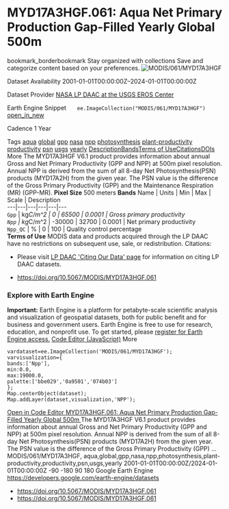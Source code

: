  
#  MYD17A3HGF.061: Aqua Net Primary Production Gap-Filled Yearly Global 500m 
bookmark_borderbookmark Stay organized with collections  Save and categorize content based on your preferences.
![MODIS/061/MYD17A3HGF](https://developers.google.com/earth-engine/datasets/images/MODIS/MODIS_061_MYD17A3HGF_sample.png) 

Dataset Availability
    2001-01-01T00:00:00Z–2024-01-01T00:00:00Z 

Dataset Provider
     [ NASA LP DAAC at the USGS EROS Center ](https://doi.org/10.5067/MODIS/MYD17A3HGF.061) 

Earth Engine Snippet
     `    ee.ImageCollection("MODIS/061/MYD17A3HGF")   ` [ open_in_new ](https://code.earthengine.google.com/?scriptPath=Examples:Datasets/MODIS/MODIS_061_MYD17A3HGF) 

Cadence
    1 Year 

Tags
     [aqua](https://developers.google.com/earth-engine/datasets/tags/aqua) [global](https://developers.google.com/earth-engine/datasets/tags/global) [gpp](https://developers.google.com/earth-engine/datasets/tags/gpp) [nasa](https://developers.google.com/earth-engine/datasets/tags/nasa) [npp](https://developers.google.com/earth-engine/datasets/tags/npp) [photosynthesis](https://developers.google.com/earth-engine/datasets/tags/photosynthesis) [plant-productivity](https://developers.google.com/earth-engine/datasets/tags/plant-productivity) [productivity](https://developers.google.com/earth-engine/datasets/tags/productivity) [psn](https://developers.google.com/earth-engine/datasets/tags/psn) [usgs](https://developers.google.com/earth-engine/datasets/tags/usgs) [yearly](https://developers.google.com/earth-engine/datasets/tags/yearly)
[Description](https://developers.google.com/earth-engine/datasets/catalog/MODIS_061_MYD17A3HGF#description)[Bands](https://developers.google.com/earth-engine/datasets/catalog/MODIS_061_MYD17A3HGF#bands)[Terms of Use](https://developers.google.com/earth-engine/datasets/catalog/MODIS_061_MYD17A3HGF#terms-of-use)[Citations](https://developers.google.com/earth-engine/datasets/catalog/MODIS_061_MYD17A3HGF#citations)[DOIs](https://developers.google.com/earth-engine/datasets/catalog/MODIS_061_MYD17A3HGF#dois) More
The MYD17A3HGF V6.1 product provides information about annual Gross and Net Primary Productivity (GPP and NPP) at 500m pixel resolution. Annual NPP is derived from the sum of all 8-day Net Photosynthesis(PSN) products (MYD17A2H) from the given year. The PSN value is the difference of the Gross Primary Productivity (GPP) and the Maintenance Respiration (MR) (GPP-MR).
**Pixel Size** 500 meters 
**Bands**
Name | Units | Min | Max | Scale | Description  
---|---|---|---|---|---  
`Gpp` | kg*C/m^2 |  0  |  65500  | 0.0001 | Gross primary productivity  
`Npp` | kg*C/m^2 |  -30000  |  32700  | 0.0001 | Net primary productivity  
`Npp_QC` | % |  0  |  100  | Quality control percentage  
**Terms of Use**
MODIS data and products acquired through the LP DAAC have no restrictions on subsequent use, sale, or redistribution.
Citations:
  * Please visit [LP DAAC 'Citing Our Data' page](https://lpdaac.usgs.gov/citing_our_data) for information on citing LP DAAC datasets.


  * [ https://doi.org/10.5067/MODIS/MYD17A3HGF.061 ](https://doi.org/10.5067/MODIS/MYD17A3HGF.061)


### Explore with Earth Engine
**Important:** Earth Engine is a platform for petabyte-scale scientific analysis and visualization of geospatial datasets, both for public benefit and for business and government users. Earth Engine is free to use for research, education, and nonprofit use. To get started, please [register for Earth Engine access.](https://console.cloud.google.com/earth-engine)
[Code Editor (JavaScript)](https://developers.google.com/earth-engine/datasets/catalog/MODIS_061_MYD17A3HGF#code-editor-javascript-sample) More
```
vardataset=ee.ImageCollection('MODIS/061/MYD17A3HGF');
varvisualization={
bands:['Npp'],
min:0.0,
max:19000.0,
palette:['bbe029','0a9501','074b03']
};
Map.centerObject(dataset);
Map.addLayer(dataset,visualization,'NPP');
```
[ Open in Code Editor ](https://code.earthengine.google.com/?scriptPath=Examples:Datasets/MODIS/MODIS_061_MYD17A3HGF)
[ MYD17A3HGF.061: Aqua Net Primary Production Gap-Filled Yearly Global 500m ](https://developers.google.com/earth-engine/datasets/catalog/MODIS_061_MYD17A3HGF)
The MYD17A3HGF V6.1 product provides information about annual Gross and Net Primary Productivity (GPP and NPP) at 500m pixel resolution. Annual NPP is derived from the sum of all 8-day Net Photosynthesis(PSN) products (MYD17A2H) from the given year. The PSN value is the difference of the Gross Primary Productivity (GPP) …
MODIS/061/MYD17A3HGF, aqua,global,gpp,nasa,npp,photosynthesis,plant-productivity,productivity,psn,usgs,yearly 
2001-01-01T00:00:00Z/2024-01-01T00:00:00Z
-90 -180 90 180 
Google Earth Engine
https://developers.google.com/earth-engine/datasets
  * [ https://doi.org/10.5067/MODIS/MYD17A3HGF.061 ](https://doi.org/https://doi.org/10.5067/MODIS/MYD17A3HGF.061)
  * [ https://doi.org/10.5067/MODIS/MYD17A3HGF.061 ](https://doi.org/https://developers.google.com/earth-engine/datasets/catalog/MODIS_061_MYD17A3HGF)


